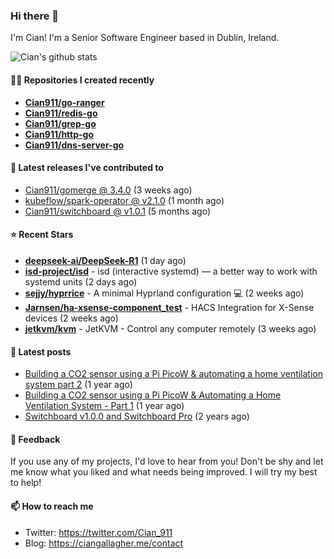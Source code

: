 ### Hi there 👋

I'm Cian! I'm a Senior Software Engineer based in Dublin, Ireland.

![Cian's github stats](https://github-readme-stats.vercel.app/api?username=CIan911&theme=dracula&show_icons=true)

#### 👨‍💻 Repositories I created recently
- **[Cian911/go-ranger](https://github.com/Cian911/go-ranger)**
- **[Cian911/redis-go](https://github.com/Cian911/redis-go)**
- **[Cian911/grep-go](https://github.com/Cian911/grep-go)**
- **[Cian911/http-go](https://github.com/Cian911/http-go)**
- **[Cian911/dns-server-go](https://github.com/Cian911/dns-server-go)**

#### 🚀 Latest releases I've contributed to


- [Cian911/gomerge @ 3.4.0](https://github.com/Cian911/gomerge/releases/tag/3.4.0) (3 weeks ago)
- [kubeflow/spark-operator @ v2.1.0](https://github.com/kubeflow/spark-operator/releases/tag/v2.1.0) (1 month ago)
- [Cian911/switchboard @ v1.0.1](https://github.com/Cian911/switchboard/releases/tag/v1.0.1) (5 months ago)

#### ⭐ Recent Stars


- **[deepseek-ai/DeepSeek-R1](https://github.com/deepseek-ai/DeepSeek-R1)** (1 day ago)
- **[isd-project/isd](https://github.com/isd-project/isd)** - isd (interactive systemd) — a better way to work with systemd units (2 days ago)
- **[sejjy/hyprrice](https://github.com/sejjy/hyprrice)** - A minimal Hyprland configuration 💻 (2 weeks ago)
- **[Jarnsen/ha-xsense-component_test](https://github.com/Jarnsen/ha-xsense-component_test)** - HACS Integration for X-Sense devices (2 weeks ago)
- **[jetkvm/kvm](https://github.com/jetkvm/kvm)** - JetKVM - Control any computer remotely (3 weeks ago)

#### 📄 Latest posts
- [Building a CO2 sensor using a Pi PicoW &amp; automating a home ventilation system part 2](https://ciangallagher.me/2023/11/27/Co2-sensor-using-tiny-go-part-2/) (1 year ago)
- [Building a CO2 sensor using a Pi PicoW &amp; Automating a Home Ventilation System - Part 1](https://ciangallagher.me/2023/11/04/custom-co2-sensor-using-using-pi-picow/) (1 year ago)
- [Switchboard v1.0.0 and Switchboard Pro](https://ciangallagher.me/2022/09/17/Switchboard-v1-and-pro/) (2 years ago)

#### 💬 Feedback

If you use any of my projects, I'd love to hear from you! Don't be shy and let me know what you liked
and what needs being improved. I will try my best to help!

#### 📫 How to reach me

- Twitter: https://twitter.com/Cian_911
- Blog: https://ciangallagher.me/contact
